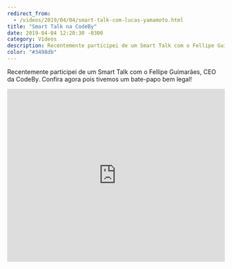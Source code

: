 ```yaml
---
redirect_from:
  - /videos/2019/04/04/smart-talk-com-lucas-yamamoto.html
title: "Smart Talk na CodeBy"
date: 2019-04-04 12:20:30 -0300
category: Vídeos
description: Recentemente participei de um Smart Talk com o Fellipe Guimarães, CEO da CodeBy. Confira agora pois tivemos um bate-papo bem legal!.
color: "#3498db"
---
```


Recentemente participei de um Smart Talk com o Fellipe Guimarães, CEO da CodeBy. Confira agora pois tivemos um bate-papo bem legal!

<!--more-->

<iframe width="100%" height="400" src="https://www.youtube.com/embed/nq0_fwdLYAk" frameborder="0" allow="accelerometer; autoplay; encrypted-media; gyroscope; picture-in-picture" allowfullscreen></iframe>
